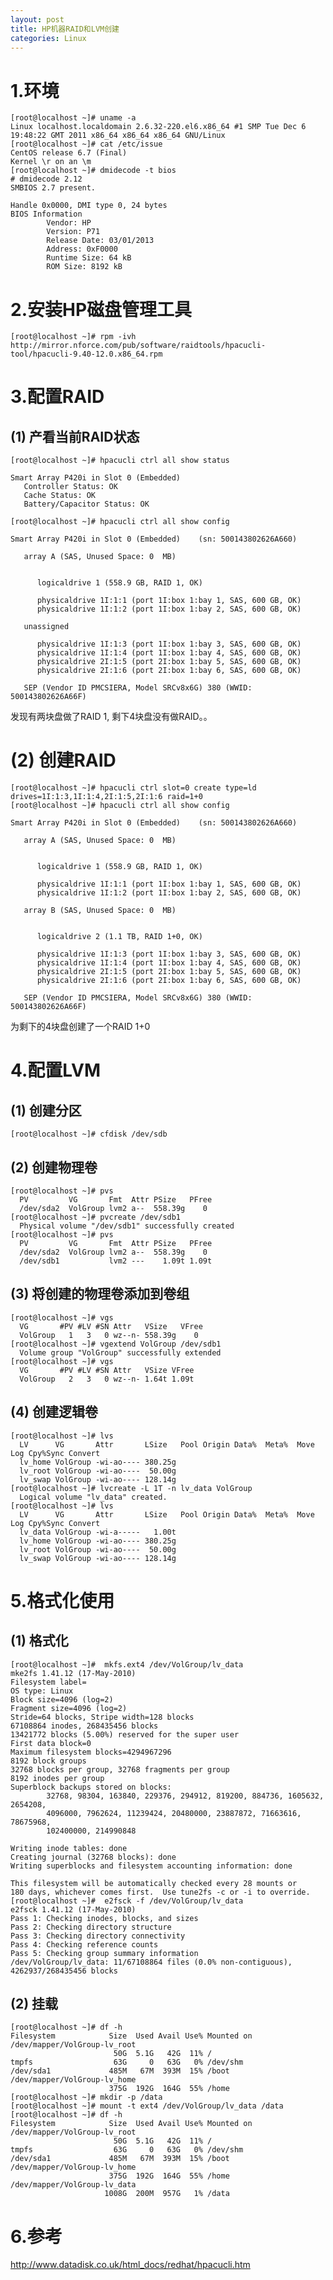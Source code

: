 ```yaml
---
layout: post
title: HP机器RAID和LVM创建
categories: Linux
---
```


<!--more-->

# 1.环境

	[root@localhost ~]# uname -a
	Linux localhost.localdomain 2.6.32-220.el6.x86_64 #1 SMP Tue Dec 6 19:48:22 GMT 2011 x86_64 x86_64 x86_64 GNU/Linux
	[root@localhost ~]# cat /etc/issue
	CentOS release 6.7 (Final)
	Kernel \r on an \m
	[root@localhost ~]# dmidecode -t bios
	# dmidecode 2.12
	SMBIOS 2.7 present.
	
	Handle 0x0000, DMI type 0, 24 bytes
	BIOS Information
	        Vendor: HP
	        Version: P71
	        Release Date: 03/01/2013
	        Address: 0xF0000
	        Runtime Size: 64 kB
	        ROM Size: 8192 kB

# 2.安装HP磁盘管理工具

	[root@localhost ~]# rpm -ivh http://mirror.nforce.com/pub/software/raidtools/hpacucli-tool/hpacucli-9.40-12.0.x86_64.rpm


# 3.配置RAID
## (1) 产看当前RAID状态

	[root@localhost ~]# hpacucli ctrl all show status

	Smart Array P420i in Slot 0 (Embedded)
	   Controller Status: OK
	   Cache Status: OK
	   Battery/Capacitor Status: OK
   
	[root@localhost ~]# hpacucli ctrl all show config

	Smart Array P420i in Slot 0 (Embedded)    (sn: 500143802626A660)

	   array A (SAS, Unused Space: 0  MB)


	      logicaldrive 1 (558.9 GB, RAID 1, OK)

	      physicaldrive 1I:1:1 (port 1I:box 1:bay 1, SAS, 600 GB, OK)
	      physicaldrive 1I:1:2 (port 1I:box 1:bay 2, SAS, 600 GB, OK)

	   unassigned

	      physicaldrive 1I:1:3 (port 1I:box 1:bay 3, SAS, 600 GB, OK)
	      physicaldrive 1I:1:4 (port 1I:box 1:bay 4, SAS, 600 GB, OK)
	      physicaldrive 2I:1:5 (port 2I:box 1:bay 5, SAS, 600 GB, OK)
	      physicaldrive 2I:1:6 (port 2I:box 1:bay 6, SAS, 600 GB, OK)

	   SEP (Vendor ID PMCSIERA, Model SRCv8x6G) 380 (WWID: 500143802626A66F)


发现有两块盘做了RAID 1, 剩下4块盘没有做RAID。。

# (2) 创建RAID

	[root@localhost ~]# hpacucli ctrl slot=0 create type=ld drives=1I:1:3,1I:1:4,2I:1:5,2I:1:6 raid=1+0
	[root@localhost ~]# hpacucli ctrl all show config

	Smart Array P420i in Slot 0 (Embedded)    (sn: 500143802626A660)

	   array A (SAS, Unused Space: 0  MB)


	      logicaldrive 1 (558.9 GB, RAID 1, OK)

	      physicaldrive 1I:1:1 (port 1I:box 1:bay 1, SAS, 600 GB, OK)
	      physicaldrive 1I:1:2 (port 1I:box 1:bay 2, SAS, 600 GB, OK)

	   array B (SAS, Unused Space: 0  MB)


	      logicaldrive 2 (1.1 TB, RAID 1+0, OK)

	      physicaldrive 1I:1:3 (port 1I:box 1:bay 3, SAS, 600 GB, OK)
	      physicaldrive 1I:1:4 (port 1I:box 1:bay 4, SAS, 600 GB, OK)
	      physicaldrive 2I:1:5 (port 2I:box 1:bay 5, SAS, 600 GB, OK)
	      physicaldrive 2I:1:6 (port 2I:box 1:bay 6, SAS, 600 GB, OK)

	   SEP (Vendor ID PMCSIERA, Model SRCv8x6G) 380 (WWID: 500143802626A66F)


为剩下的4块盘创建了一个RAID 1+0

# 4.配置LVM
## (1) 创建分区

	[root@localhost ~]# cfdisk /dev/sdb


## (2) 创建物理卷

	[root@localhost ~]# pvs
	  PV         VG       Fmt  Attr PSize   PFree
	  /dev/sda2  VolGroup lvm2 a--  558.39g    0
	[root@localhost ~]# pvcreate /dev/sdb1
	  Physical volume "/dev/sdb1" successfully created
	[root@localhost ~]# pvs
	  PV         VG       Fmt  Attr PSize   PFree
	  /dev/sda2  VolGroup lvm2 a--  558.39g    0
	  /dev/sdb1           lvm2 ---    1.09t 1.09t


## (3) 将创建的物理卷添加到卷组

	[root@localhost ~]# vgs
	  VG       #PV #LV #SN Attr   VSize   VFree
	  VolGroup   1   3   0 wz--n- 558.39g    0
	[root@localhost ~]# vgextend VolGroup /dev/sdb1
	  Volume group "VolGroup" successfully extended
	[root@localhost ~]# vgs
	  VG       #PV #LV #SN Attr   VSize VFree
	  VolGroup   2   3   0 wz--n- 1.64t 1.09t


## (4) 创建逻辑卷

	[root@localhost ~]# lvs
	  LV      VG       Attr       LSize   Pool Origin Data%  Meta%  Move Log Cpy%Sync Convert
	  lv_home VolGroup -wi-ao---- 380.25g
	  lv_root VolGroup -wi-ao----  50.00g
	  lv_swap VolGroup -wi-ao---- 128.14g
	[root@localhost ~]# lvcreate -L 1T -n lv_data VolGroup
	  Logical volume "lv_data" created.
	[root@localhost ~]# lvs
	  LV      VG       Attr       LSize   Pool Origin Data%  Meta%  Move Log Cpy%Sync Convert
	  lv_data VolGroup -wi-a-----   1.00t
	  lv_home VolGroup -wi-ao---- 380.25g
	  lv_root VolGroup -wi-ao----  50.00g
	  lv_swap VolGroup -wi-ao---- 128.14g


# 5.格式化使用
## (1) 格式化

	[root@localhost ~]#  mkfs.ext4 /dev/VolGroup/lv_data
	mke2fs 1.41.12 (17-May-2010)
	Filesystem label=
	OS type: Linux
	Block size=4096 (log=2)
	Fragment size=4096 (log=2)
	Stride=64 blocks, Stripe width=128 blocks
	67108864 inodes, 268435456 blocks
	13421772 blocks (5.00%) reserved for the super user
	First data block=0
	Maximum filesystem blocks=4294967296
	8192 block groups
	32768 blocks per group, 32768 fragments per group
	8192 inodes per group
	Superblock backups stored on blocks:
	        32768, 98304, 163840, 229376, 294912, 819200, 884736, 1605632, 2654208,
	        4096000, 7962624, 11239424, 20480000, 23887872, 71663616, 78675968,
	        102400000, 214990848

	Writing inode tables: done
	Creating journal (32768 blocks): done
	Writing superblocks and filesystem accounting information: done

	This filesystem will be automatically checked every 28 mounts or
	180 days, whichever comes first.  Use tune2fs -c or -i to override.
	[root@localhost ~]#  e2fsck -f /dev/VolGroup/lv_data
	e2fsck 1.41.12 (17-May-2010)
	Pass 1: Checking inodes, blocks, and sizes
	Pass 2: Checking directory structure
	Pass 3: Checking directory connectivity
	Pass 4: Checking reference counts
	Pass 5: Checking group summary information
	/dev/VolGroup/lv_data: 11/67108864 files (0.0% non-contiguous), 4262937/268435456 blocks

## (2) 挂载

	[root@localhost ~]# df -h
	Filesystem            Size  Used Avail Use% Mounted on
	/dev/mapper/VolGroup-lv_root
	                       50G  5.1G   42G  11% /
	tmpfs                  63G     0   63G   0% /dev/shm
	/dev/sda1             485M   67M  393M  15% /boot
	/dev/mapper/VolGroup-lv_home
	                      375G  192G  164G  55% /home
	[root@localhost ~]# mkdir -p /data
	[root@localhost ~]# mount -t ext4 /dev/VolGroup/lv_data /data
	[root@localhost ~]# df -h
	Filesystem            Size  Used Avail Use% Mounted on
	/dev/mapper/VolGroup-lv_root
	                       50G  5.1G   42G  11% /
	tmpfs                  63G     0   63G   0% /dev/shm
	/dev/sda1             485M   67M  393M  15% /boot
	/dev/mapper/VolGroup-lv_home
	                      375G  192G  164G  55% /home
	/dev/mapper/VolGroup-lv_data
	                     1008G  200M  957G   1% /data


# 6.参考

http://www.datadisk.co.uk/html_docs/redhat/hpacucli.htm

